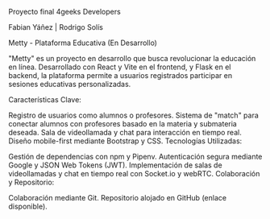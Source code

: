 Proyecto final 4geeks
Developers

 Fabian Yáñez | Rodrigo Solís

Metty - Plataforma Educativa (En Desarrollo)

"Metty" es un proyecto en desarrollo que busca revolucionar la educación en línea. Desarrollado con React y Vite en el frontend, y Flask en el backend, la plataforma permite a usuarios registrados participar en sesiones educativas personalizadas.

Características Clave:

Registro de usuarios como alumnos o profesores. Sistema de "match" para conectar alumnos con profesores basado en la materia y submateria deseada. Sala de videollamada y chat para interacción en tiempo real. Diseño mobile-first mediante Bootstrap y CSS. Tecnologías Utilizadas:

Gestión de dependencias con npm y Pipenv. Autenticación segura mediante Google y JSON Web Tokens (JWT). Implementación de salas de videollamadas y chat en tiempo real con Socket.io y webRTC. Colaboración y Repositorio:

Colaboración mediante Git. Repositorio alojado en GitHub (enlace disponible).